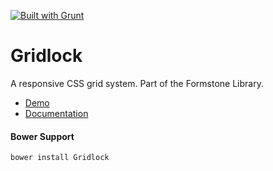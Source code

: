 <a href="http://gruntjs.com" target="_blank"><img src="https://cdn.gruntjs.com/builtwith.png" alt="Built with Grunt"></a> 
# Gridlock 

A responsive CSS grid system. Part of the Formstone Library. 

- [Demo](http://formstone.it/components/Gridlock/demo/index.html) 
- [Documentation](http://formstone.it/gridlock/) 

#### Bower Support 
`bower install Gridlock`